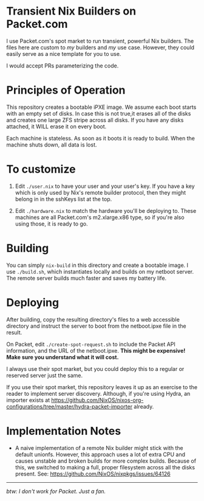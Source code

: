 # Transient Nix Builders on Packet.com

I use Packet.com's spot market to run transient, powerful Nix
builders. The files here are custom to _my_ builders and _my_ use
case. However, they could easily serve as a nice template for you to
use.

I would accept PRs parameterizing the code.

# Principles of Operation

This repository creates a bootable iPXE image. We assume each boot
starts with an empty set of disks. In case this is not true,it erases
all of the disks and creates one large ZFS stripe across all disks. If
you have any disks attached, it WILL erase it on every boot.

Each machine is stateless. As soon as it boots it is ready to build.
When the machine shuts down, all data is lost.

# To customize

1. Edit `./user.nix` to have your user and your user's key. If you
   have a key which is only used by Nix's remote builder protocol,
   then they might belong in in the sshKeys list at the top.

2. Edit `./hardware.nix` to match the hardware you'll be deploying to.
   These machines are all Packet.com's m2.xlarge.x86 type, so if
   you're also using those, it is ready to go.

# Building

You can simply `nix-build` in this directory and create a bootable
image. I use `./build.sh`, which instantiates locally and builds on
my netboot server. The remote server builds much faster and saves my
battery life.

# Deploying

After building, copy the resulting directory's files to a web
accessible directory and instruct the server to boot from the
netboot.ipxe file in the result.

On Packet, edit `./create-spot-request.sh` to include the Packet API
information, and the URL of the netboot.ipxe. **This might be
expensive! Make sure you understand what it will cost.**

I always use their spot market, but you could deploy this to a
regular or reserved server just the same.

If you use their spot market, this repository leaves it up as an
exercise to the reader to implement server discovery. Although, if
you're using Hydra, an importer exists at
https://github.com/NixOS/nixos-org-configurations/tree/master/hydra-packet-importer
already.

# Implementation Notes

 - A naive implementation of a remote Nix builder might stick with the
   default unionfs. However, this approach uses a lot of extra CPU and
   causes unstable and broken builds for more complex builds. Because
   of this, we switched to making a full, proper filesystem across all
   the disks present. See: https://github.com/NixOS/nixpkgs/issues/64126

----

_btw: I don't work for Packet. Just a fan._
